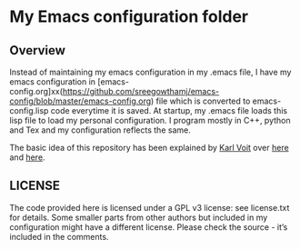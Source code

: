 # My Emacs configuration folder
## Overview
Instead of maintaining my emacs configuration in my .emacs file, I have my emacs configuration in [emacs-config.org]xx(https://github.com/sreegowthamj/emacs-config/blob/master/emacs-config.org) file which is converted to emacs-config.lisp code everytime it is saved. At startup, my .emacs file loads this lisp file to load my personal configuration. I program mostly in C++, python and Tex and my configuration reflects the same.

The basic idea of this repository has been explained by [Karl Voit](https://github.com/novoid) over [here](https://github.com/novoid/dot-emacs#general-structure) and [here](http://karl-voit.at/2017/06/03/emacs-org/).

## LICENSE
The code provided here is licensed under a GPL v3 license: see license.txt for details. Some smaller parts from other authors but included in my configuration might have a different license. Please check the source - it’s included in the comments.